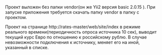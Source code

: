 
Проект выложен без папки vendor(он же Yii2 версия basic 2.0.15 ). При запуске приложения требуется скачать папку vendor в папку с проектом. 

Проект на странице http://rates-master/web/site/index в режиме реального времени(периодичность опроса источника 10 сек),
выводит текущий курс Евро по отношению к российскому рублю. В случае невозможности подключения к источнику, меняет его на иной, указанный в списке.



